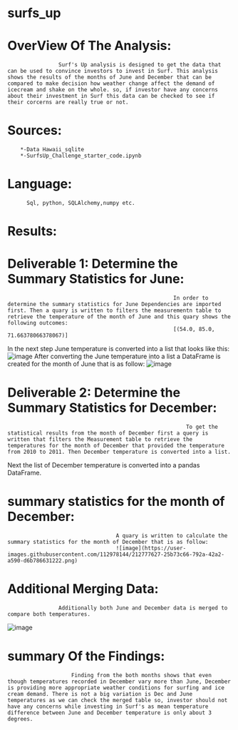 # surfs_up
# OverView Of The Analysis:
                    Surf's Up analysis is designed to get the data that can be used to convince investors to invest in Surf. This analysis shows the results of the months of June and December that can be compared to make decision how weather change affect the demand of icecream and shake on the whole. so, if investor have any concerns about their investment in Surf this data can be checked to see if their corcerns are really true or not.
# Sources:
        *-Data Hawaii_sqlite
        *-SurfsUp_Challenge_starter_code.ipynb
# Language: 
          Sql, python, SQLAlchemy,numpy etc.
# Results:
# Deliverable 1: Determine the Summary Statistics for June:
                                                        In order to determine the summary statistics for June Dependencies are imported first. Then a quary is written to filters the measurementn table to retrieve the temperature of the month of June and this quary shows the following outcomes:
                                                        [(54.0, 85.0, 71.66378066378067)]
  In the next step June temperature is converted into a list that looks like this:
  ![image](https://user-images.githubusercontent.com/112978144/212776014-b876f9fc-5431-4dcd-a40e-416bb5a8a964.png)
After converting the June temperature into a list a DataFrame is created for the month of June that is as follow:
![image](https://user-images.githubusercontent.com/112978144/212776287-642d7644-00ec-4dbb-a842-00ad01140d3d.png)

# Deliverable 2: Determine the Summary Statistics for December:
                                                            To get the statistical results from the month of December first a query is written that filters the Measurement table to retrieve the temperatures for the month of December that provided the temperature from 2010 to 2011. Then December temperature is converted into a list. 
Next the list of December temperature is converted into a pandas DataFrame.
# summary statistics for the month of December:
                                      A quary is written to calculate the summary statistics for the month of December that is as follow:
                                      ![image](https://user-images.githubusercontent.com/112978144/212777627-25b73c66-792a-42a2-a590-d6b786631222.png)
# Additional Merging Data: 
                    Additionally both June and December data is merged to compare both temperatures.
                    
![image](https://user-images.githubusercontent.com/112978144/212777879-7c0fda92-3d60-49d6-b4f8-a6c94db788a3.png)
# summary Of the Findings:
                        Finding from the both months shows that even though temperatures recorded in December vary more than June, December is providing more appropriate weather conditions for surfing and ice cream demand. There is not a big variation is Dec and June temperatures as we can check the merged table so, investor should not have any concerns while investing in Surf's as mean temperature difference between June and December temperature is only about 3 degrees.



